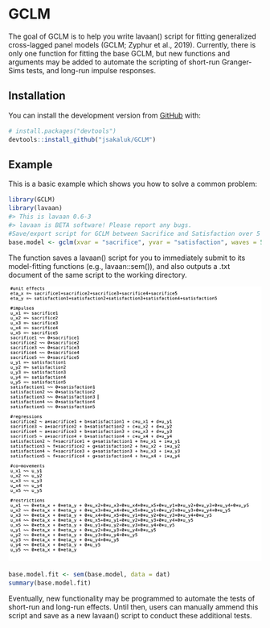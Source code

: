 
<!-- README.md is generated from README.Rmd. Please edit that file -->

# GCLM

<!-- badges: start -->

<!-- badges: end -->

The goal of GCLM is to help you write lavaan() script for fitting
generalized cross-lagged panel models (GCLM; Zyphur et al., 2019).
Currently, there is only one function for fitting the base GCLM, but new
functions and arguments may be added to automate the scripting of
short-run Granger-Sims tests, and long-run impulse responses.

## Installation

You can install the development version from
[GitHub](https://github.com/) with:

``` r
# install.packages("devtools")
devtools::install_github("jsakaluk/GCLM")
```

## Example

This is a basic example which shows you how to solve a common problem:

``` r
library(GCLM)
library(lavaan)
#> This is lavaan 0.6-3
#> lavaan is BETA software! Please report any bugs.
#Save/export script for GCLM between Sacrifice and Satisfaction over 5 waves
base.model <- gclm(xvar = "sacrifice", yvar = "satisfaction", waves = 5)
```

The function saves a lavaan() script for you to immediately submit to
its model-fitting functions (e.g., lavaan::sem()), and also outputs a
.txt document of the same script to the working directory.

![](figures/script.png)

``` r
base.model.fit <- sem(base.model, data = dat)
summary(base.model.fit)
```

Eventually, new functionality may be programmed to automate the tests of
short-run and long-run effects. Until then, users can manually ammend
this script and save as a new lavaan() script to conduct these
additional tests.
